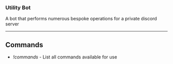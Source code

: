 ### Utility Bot

A bot that performs numerous bespoke operations for a private discord server

----------

## Commands
* _!commands_ - List all commands available for use